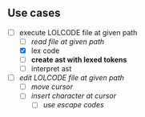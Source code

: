 ## Use cases

- [ ] execute LOLCODE file at given path
  - [ ] *read file at given path*
  - [x] lex code
  - [ ] **create ast with lexed tokens**
  - [ ] interpret ast
- [ ] *edit LOLCODE file at given path*
  - [ ] *move cursor*
  - [ ] *insert character at cursor*
    - [ ] *use escape codes*